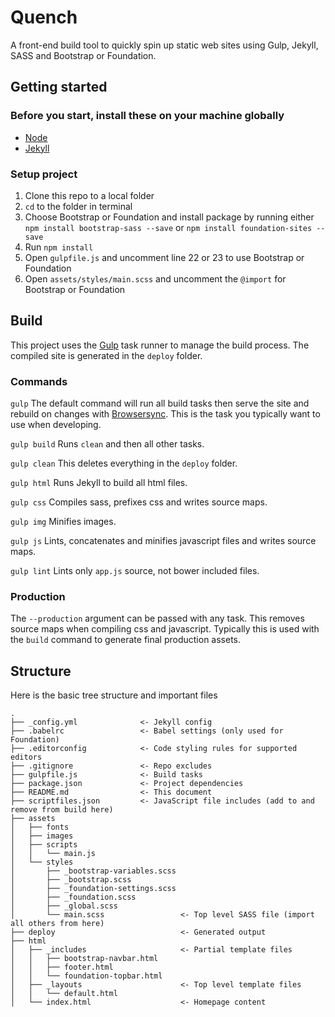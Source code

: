 
# Quench
A front-end build tool to quickly spin up static web sites using Gulp, Jekyll, SASS and Bootstrap or Foundation.

## Getting started
### Before you start, install these on your machine globally
- [Node](https://nodejs.org/)
- [Jekyll](http://jekyllrb.com/)

### Setup project
1. Clone this repo to a local folder
2. `cd` to the folder in terminal
3. Choose Bootstrap or Foundation and install package by running either `npm install bootstrap-sass --save` or `npm install foundation-sites --save`
4. Run `npm install`
5. Open `gulpfile.js` and uncomment line 22 or 23 to use Bootstrap or Foundation
6. Open `assets/styles/main.scss` and uncomment the `@import` for Bootstrap or Foundation

## Build
This project uses the [Gulp](http://gulpjs.com/) task runner to manage the build process. The compiled site is generated in the `deploy` folder.

### Commands
`gulp` The default command will run all build tasks then serve the site and rebuild on changes with [Browsersync](https://www.browsersync.io/). This is the task you typically want to use when developing.

`gulp build` Runs `clean` and then all other tasks.

`gulp clean` This deletes everything in the `deploy` folder.

`gulp html` Runs Jekyll to build all html files.

`gulp css` Compiles sass, prefixes css and writes source maps.

`gulp img` Minifies images.

`gulp js` Lints, concatenates and minifies javascript files and writes source maps.

`gulp lint` Lints only `app.js` source, not bower included files.

### Production
The `--production` argument can be passed with any task. This removes source maps when compiling css and javascript. Typically this is used with the `build` command to generate final production assets.

## Structure
Here is the basic tree structure and important files
```
.
├── _config.yml              <- Jekyll config
├── .babelrc                 <- Babel settings (only used for Foundation)
├── .editorconfig            <- Code styling rules for supported editors
├── .gitignore               <- Repo excludes
├── gulpfile.js              <- Build tasks
├── package.json             <- Project dependencies
├── README.md                <- This document
├── scriptfiles.json         <- JavaScript file includes (add to and remove from build here)
├── assets
│   ├── fonts
│   ├── images
│   ├── scripts
│   │   └── main.js
│   └── styles
│       ├── _bootstrap-variables.scss
│       ├── _bootstrap.scss
│       ├── _foundation-settings.scss
│       ├── _foundation.scss
│       ├── _global.scss
│       └── main.scss                 <- Top level SASS file (import all others from here)
├── deploy                            <- Generated output
├── html
│   ├── _includes                     <- Partial template files
│   │   ├── bootstrap-navbar.html
│   │   ├── footer.html
│   │   └── foundation-topbar.html
│   ├── _layouts                      <- Top level template files
│   │   └── default.html
│   └── index.html                    <- Homepage content
```

